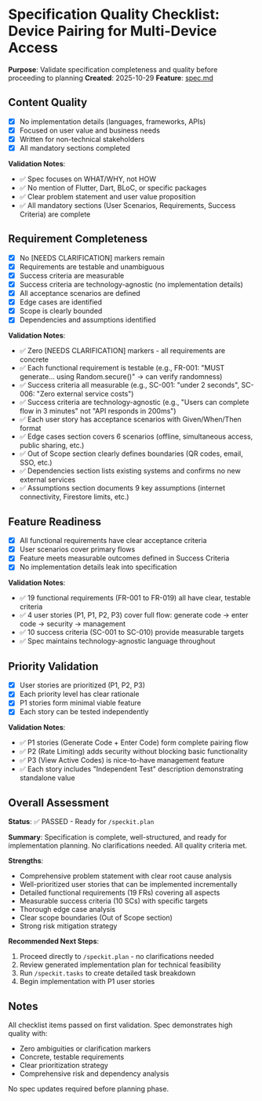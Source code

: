 # Specification Quality Checklist: Device Pairing for Multi-Device Access

**Purpose**: Validate specification completeness and quality before proceeding to planning
**Created**: 2025-10-29
**Feature**: [spec.md](../spec.md)

## Content Quality

- [x] No implementation details (languages, frameworks, APIs)
- [x] Focused on user value and business needs
- [x] Written for non-technical stakeholders
- [x] All mandatory sections completed

**Validation Notes**:
- ✅ Spec focuses on WHAT/WHY, not HOW
- ✅ No mention of Flutter, Dart, BLoC, or specific packages
- ✅ Clear problem statement and user value proposition
- ✅ All mandatory sections (User Scenarios, Requirements, Success Criteria) are complete

## Requirement Completeness

- [x] No [NEEDS CLARIFICATION] markers remain
- [x] Requirements are testable and unambiguous
- [x] Success criteria are measurable
- [x] Success criteria are technology-agnostic (no implementation details)
- [x] All acceptance scenarios are defined
- [x] Edge cases are identified
- [x] Scope is clearly bounded
- [x] Dependencies and assumptions identified

**Validation Notes**:
- ✅ Zero [NEEDS CLARIFICATION] markers - all requirements are concrete
- ✅ Each functional requirement is testable (e.g., FR-001: "MUST generate... using Random.secure()" → can verify randomness)
- ✅ Success criteria all measurable (e.g., SC-001: "under 2 seconds", SC-006: "Zero external service costs")
- ✅ Success criteria are technology-agnostic (e.g., "Users can complete flow in 3 minutes" not "API responds in 200ms")
- ✅ Each user story has acceptance scenarios with Given/When/Then format
- ✅ Edge cases section covers 6 scenarios (offline, simultaneous access, public sharing, etc.)
- ✅ Out of Scope section clearly defines boundaries (QR codes, email, SSO, etc.)
- ✅ Dependencies section lists existing systems and confirms no new external services
- ✅ Assumptions section documents 9 key assumptions (internet connectivity, Firestore limits, etc.)

## Feature Readiness

- [x] All functional requirements have clear acceptance criteria
- [x] User scenarios cover primary flows
- [x] Feature meets measurable outcomes defined in Success Criteria
- [x] No implementation details leak into specification

**Validation Notes**:
- ✅ 19 functional requirements (FR-001 to FR-019) all have clear, testable criteria
- ✅ 4 user stories (P1, P1, P2, P3) cover full flow: generate code → enter code → security → management
- ✅ 10 success criteria (SC-001 to SC-010) provide measurable targets
- ✅ Spec maintains technology-agnostic language throughout

## Priority Validation

- [x] User stories are prioritized (P1, P2, P3)
- [x] Each priority level has clear rationale
- [x] P1 stories form minimal viable feature
- [x] Each story can be tested independently

**Validation Notes**:
- ✅ P1 stories (Generate Code + Enter Code) form complete pairing flow
- ✅ P2 (Rate Limiting) adds security without blocking basic functionality
- ✅ P3 (View Active Codes) is nice-to-have management feature
- ✅ Each story includes "Independent Test" description demonstrating standalone value

## Overall Assessment

**Status**: ✅ PASSED - Ready for `/speckit.plan`

**Summary**:
Specification is complete, well-structured, and ready for implementation planning. No clarifications needed. All quality criteria met.

**Strengths**:
- Comprehensive problem statement with clear root cause analysis
- Well-prioritized user stories that can be implemented incrementally
- Detailed functional requirements (19 FRs) covering all aspects
- Measurable success criteria (10 SCs) with specific targets
- Thorough edge case analysis
- Clear scope boundaries (Out of Scope section)
- Strong risk mitigation strategy

**Recommended Next Steps**:
1. Proceed directly to `/speckit.plan` - no clarifications needed
2. Review generated implementation plan for technical feasibility
3. Run `/speckit.tasks` to create detailed task breakdown
4. Begin implementation with P1 user stories

## Notes

All checklist items passed on first validation. Spec demonstrates high quality with:
- Zero ambiguities or clarification markers
- Concrete, testable requirements
- Clear prioritization strategy
- Comprehensive risk and dependency analysis

No spec updates required before planning phase.
